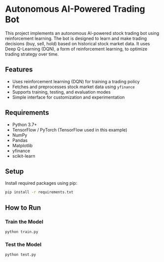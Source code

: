 # Autonomous AI-Powered Trading Bot

This project implements an autonomous AI-powered stock trading bot using reinforcement learning. The bot is designed to learn and make trading decisions (buy, sell, hold) based on historical stock market data. It uses Deep Q-Learning (DQN), a form of reinforcement learning, to optimize trading strategy over time.

## Features

- Uses reinforcement learning (DQN) for training a trading policy
- Fetches and preprocesses stock market data using `yfinance`
- Supports training, testing, and evaluation modes
- Simple interface for customization and experimentation

## Requirements

- Python 3.7+
- TensorFlow / PyTorch (TensorFlow used in this example)
- NumPy
- Pandas
- Matplotlib
- yfinance
- scikit-learn

## Setup

Install required packages using pip:

```bash
pip install -r requirements.txt
```

## How to Run

### Train the Model

```bash
python train.py
```

### Test the Model

```bash
python test.py
```

